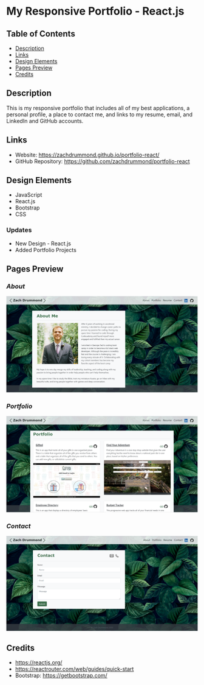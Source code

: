 # My Responsive Portfolio - React.js

## Table of Contents
* [Description](#Description)
* [Links](#Links)
* [Design Elements](#Design-Elements)
* [Pages Preview](#Pages-Preview)
* [Credits](#Credits)

## Description
This is my responsive portfolio that includes all of my best applications, a personal profile, a place to contact me, and links to my resume, email, and LinkedIn and GitHub accounts.

## Links
* Website: https://zachdrummond.github.io/portfolio-react/
* GitHub Repository: https://github.com/zachdrummond/portfolio-react

## Design Elements
* JavaScript
* React.js
* Bootstrap
* CSS

### Updates
* New Design - React.js
* Added Portfolio Projects

## Pages Preview
### *About*
![Screenshot](src/images/ReadMe/About.png)

### *Portfolio*
![Screenshot](src/images/ReadMe/Portfolio.png)

### *Contact*
![Screenshot](src/images/ReadMe/Contact.png)

## Credits
* https://reactjs.org/
* https://reactrouter.com/web/guides/quick-start
* Bootstrap: https://getbootstrap.com/